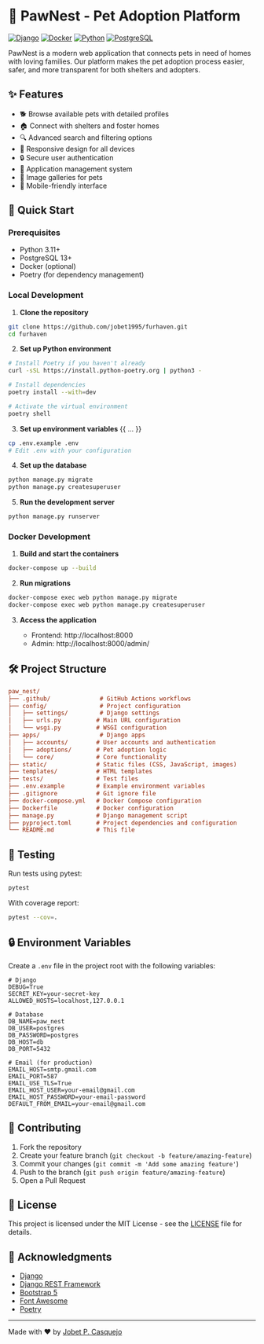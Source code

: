 # 🐾 PawNest - Pet Adoption Platform

[![Django](https://img.shields.io/badge/Django-092E20?style=for-the-badge&logo=django&logoColor=white)](https://www.djangoproject.com/)
[![Docker](https://img.shields.io/badge/Docker-2496ED?style=for-the-badge&logo=docker&logoColor=white)](https://www.docker.com/)
[![Python](https://img.shields.io/badge/Python-3776AB?style=for-the-badge&logo=python&logoColor=white)](https://www.python.org/)
[![PostgreSQL](https://img.shields.io/badge/PostgreSQL-316192?style=for-the-badge&logo=postgresql&logoColor=white)](https://www.postgresql.org/)

PawNest is a modern web application that connects pets in need of homes with loving families. Our platform makes the pet adoption process easier, safer, and more transparent for both shelters and adopters.

## ✨ Features

- 🐕 Browse available pets with detailed profiles
- 🏠 Connect with shelters and foster homes
- 🔍 Advanced search and filtering options
- 📱 Responsive design for all devices
- 🔒 Secure user authentication
- 📝 Application management system
- 📸 Image galleries for pets
- 📱 Mobile-friendly interface

## 🚀 Quick Start

### Prerequisites

- Python 3.11+
- PostgreSQL 13+
- Docker (optional)
- Poetry (for dependency management)

### Local Development

1. **Clone the repository**

```bash
git clone https://github.com/jobet1995/furhaven.git
cd furhaven
```
2. **Set up Python environment**

```bash
# Install Poetry if you haven't already
curl -sSL https://install.python-poetry.org | python3 -

# Install dependencies
poetry install --with=dev

# Activate the virtual environment
poetry shell
```

3. **Set up environment variables**
{{ ... }}
```bash
cp .env.example .env
# Edit .env with your configuration
```

4. **Set up the database**

```bash
python manage.py migrate
python manage.py createsuperuser
```

5. **Run the development server**

```bash
python manage.py runserver
```

### Docker Development

1. **Build and start the containers**

```bash
docker-compose up --build
```

2. **Run migrations**

```bash
docker-compose exec web python manage.py migrate
docker-compose exec web python manage.py createsuperuser
```

3. **Access the application**

   - Frontend: http://localhost:8000
   - Admin: http://localhost:8000/admin/

## 🛠️ Project Structure

```ini
paw_nest/
├── .github/              # GitHub Actions workflows
├── config/               # Project configuration
│   ├── settings/         # Django settings
│   ├── urls.py          # Main URL configuration
│   └── wsgi.py          # WSGI configuration
├── apps/                 # Django apps
│   ├── accounts/        # User accounts and authentication
│   ├── adoptions/       # Pet adoption logic
│   └── core/            # Core functionality
├── static/              # Static files (CSS, JavaScript, images)
├── templates/           # HTML templates
├── tests/               # Test files
├── .env.example         # Example environment variables
├── .gitignore           # Git ignore file
├── docker-compose.yml   # Docker Compose configuration
├── Dockerfile           # Docker configuration
├── manage.py            # Django management script
├── pyproject.toml       # Project dependencies and configuration
└── README.md            # This file
```

## 🧪 Testing

Run tests using pytest:

```bash
pytest
```

With coverage report:

```bash
pytest --cov=.
```

## 🔒 Environment Variables

Create a `.env` file in the project root with the following variables:

```env
# Django
DEBUG=True
SECRET_KEY=your-secret-key
ALLOWED_HOSTS=localhost,127.0.0.1

# Database
DB_NAME=paw_nest
DB_USER=postgres
DB_PASSWORD=postgres
DB_HOST=db
DB_PORT=5432

# Email (for production)
EMAIL_HOST=smtp.gmail.com
EMAIL_PORT=587
EMAIL_USE_TLS=True
EMAIL_HOST_USER=your-email@gmail.com
EMAIL_HOST_PASSWORD=your-email-password
DEFAULT_FROM_EMAIL=your-email@gmail.com
```

## 🤝 Contributing

1. Fork the repository
2. Create your feature branch (`git checkout -b feature/amazing-feature`)
3. Commit your changes (`git commit -m 'Add some amazing feature'`)
4. Push to the branch (`git push origin feature/amazing-feature`)
5. Open a Pull Request

## 📄 License

This project is licensed under the MIT License - see the [LICENSE](LICENSE) file for details.

## 🙏 Acknowledgments

- [Django](https://www.djangoproject.com/)
- [Django REST Framework](https://www.django-rest-framework.org/)
- [Bootstrap 5](https://getbootstrap.com/)
- [Font Awesome](https://fontawesome.com/)
- [Poetry](https://python-poetry.org/)

---

Made with ❤️ by [Jobet P. Casquejo](mailto:jobetcasquejo221@gmail.com)
